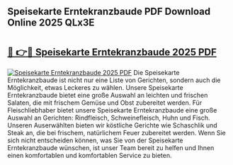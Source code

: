 ## Speisekarte Erntekranzbaude PDF Download Online 2025 QLx3E

# <h2><a href="http://gcccl2u.nevu.top/?p=Speisekarte+Erntekranzbaude">🔗 👉🔴 Speisekarte Erntekranzbaude 2025 PDF</a></h2>

[![Speisekarte Erntekranzbaude 2025 PDF](https://i.imgur.com/dBaPXMq.png)](http://gcccl2u.nevu.top/?p=Speisekarte+Erntekranzbaude)
Die Speisekarte Erntekranzbaude ist nicht nur eine Liste von Gerichten, sondern auch die Möglichkeit, etwas Leckeres zu wählen. Unsere Speisekarte Erntekranzbaude bietet eine große Auswahl an leichten und frischen Salaten, die mit frischem Gemüse und Obst zubereitet werden. Für Fleischliebhaber bietet unsere Speisekarte Erntekranzbaude eine große Auswahl an Gerichten: Rindfleisch, Schweinefleisch, Huhn und Fisch. Unseren Auserwählten bieten wir köstliche Gerichte wie Schaschlik und Steak an, die bei frischem, natürlichem Feuer zubereitet werden. Wenn Sie sich nicht entscheiden können, was Sie von der Speisekarte Erntekranzbaude wünschen, ist unser Team bereit zu helfen und Ihnen einen komfortablen und komfortablen Service zu bieten.

